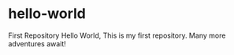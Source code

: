 # hello-world
First Repository
Hello World,
This is my first repository.
Many more adventures await!
